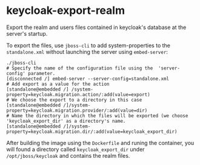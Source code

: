 # keycloak-export-realm
Export the realm and users files contained in keycloak's database at the server's startup.

To export the files, use `jboss-cli` to add system-properties to the `standalone.xml` without launching the server using `embed-server`:
```
./jboss-cli
# Specify the name of the configuration file using the  'server-config' parameter.
[disconnected /] embed-server --server-config=standalone.xml 
# Add export as a value for the action
[standalone@embedded /] /system-property=keycloak.migration.action/:add(value=export) 
# We choose the export to a directory in this case
[standalone@embedded /]/system-property=keycloak.migration.provider/:add(value=dir)
# Name the directory in which the files will be exported (we choose 'keycloak_export_dir' as a directory's name.
[standalone@embedded /]/system-property=keycloak.migration.dir/:add(value=keycloak_export_dir)

```
After building the image using the `Dockerfile` and runing the container, you will found a directory called `keycloak_export_dir` under `/opt/jboss/keycloak` and contains the realm files.
